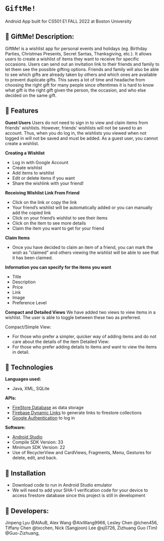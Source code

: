 # `GiftMe!`
Android App built for CS501 E1 FALL 2022 at Boston University

## 🎁 GiftMe! Description:

GiftMe! is a wishlist app for personal events and holidays (eg. Birthday Parties, Christmas Presents, Secret Santas, Thanksgiving, etc.). It allows users to create a wishlist of items they want to receive for specific occasions. Users can send out an invitation link to their friends and family to let them see the possible gifting options. Friends and family will also be able to see which gifts are already taken by others and which ones are available to prevent duplicate gifts. This saves a lot of time and headache from choosing the right gift for many people since oftentimes it is hard to know what gift is the right gift given the person, the occasion, and who else decided on the same gift.

## 🎀 Features

**Guest Users**
Users do not need to sign in to view and claim items from friends' wishlists. However, friends' wishlists will not be saved to an account. Thus, when you do log in, the wishlists you viewed when not logged in will not be saved and must be added. As a guest user, you cannot create a wishlist. 

**Creating a Wishlist**
- Log in with Google Account
- Create wishlist
- Add items to wishlist
- Edit or delete items if you want
- Share the wishlink with your friend!

**Receiving Wishlist Link From Friend**
- Click on the link or copy the link
- Your friend’s wishlist will be automatically added or you can manually add the copied link
- Click on your friend’s wishlist to see their items
- Click on the item to see more details
- Claim the item you want to get for your friend

**Claim Items**
- Once you have decided to claim an item of a friend, you can mark the wish as "claimed" and others viewing the wishlist will be able to see that it has been claimed.

**Information you can specify for the items you want**
- Title
- Description
- Price
- Link
- Image
- Preference Level

**Compact and Detailed Views**
We have added two views to view items in a wishlist. The user is able to toggle between these two as preferred. 

Compact/Simple View:
- For those who prefer a simpler, quicker way of adding items and do not care about the details of the item
Detailed View:
- For those who prefer adding details to items and want to view the items in detail.

## 🎀 Technologies ##

**Languages used:** 
- Java, XML, SQLite

**APIs:**
- [FireStore Database](https://firebase.google.com/docs/firestore) as data storage
- [Firebase Dynamic Links](https://firebase.google.com/docs/dynamic-links) to generate links to firestore collections
- [Google Authentication](https://developers.google.com/identity/sign-in/android/start-integrating) to log in

**Software:**
- [Android Studio](https://developer.android.com/) 
- Compile SDK Version: 33
- Minimum SDK Version: 22
- Use of RecyclerView and CardViews, Fragments, Menu, Gestures for delete, edit, and back. 

## 🎀 Installation ##
- Download code to run in Android Studio emulator
- We will need to add your SHA-1 verification code for your device to access firestore database since this project is still in development

## 🎀 Developers:

Jinpeng Lyu @AlAuB, 
Alex Wang @AlxWang9966,
Lesley Chen @lchen456, 
Tiffany Chen @txcchen,
Nick (Sangjoon) Lee @sj0726,
Zizhuang Guo (Tim) @Guo-Zizhuang,
